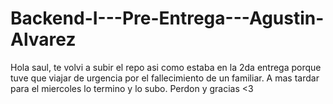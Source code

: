 # Backend-I---Pre-Entrega---Agustin-Alvarez
Hola saul, te volvi a subir el repo asi como estaba en la 2da entrega porque tuve que viajar de urgencia por el fallecimiento de un familiar. A mas tardar para el miercoles lo termino y lo subo.
Perdon y gracias <3
